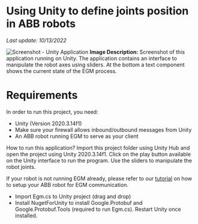 # Using Unity to define joints position in ABB robots
_Last update: 10/13/2022_

![Screenshot - Unity Application](https://github.com/vcuse/egm-for-abb-robots/blob/main/Images/Screenshot-Unity-Application.jpg?raw=true)
**Image Description:** Screenshot of this application running on Unity. The application contains an interface to manipulate the robot axes using sliders. At the bottom a text component shows the current state of the EGM process.

# Requirements
In order to run this project, you need:
- Unity (Version 2020.3.14f1)
- Make sure your firewall allows inbound/outbound messages from Unity
- An ABB robot running EGM to serve as your client

How to run this application?
Import this project folder using Unity Hub and open the project using Unity 2020.3.14f1. Click on the play button available on the Unity interface to run the program. Use the sliders to manipulate the robot joints.

If your robot is not running EGM already, please refer to our [tutorial](https://github.com/vcuse/egm-for-abb-robots/blob/main/EGM-Preparing-your-robot.pdf) on how to setup your ABB robot for EGM communication.

- Import Egm.cs to Unity project (drag and drop)
- Install NugetForUnity to install Google.Protobuf and Google.Protobuf.Tools (required to run Egm.cs). Restart Unity once installed.
